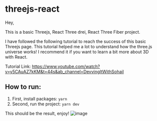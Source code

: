 # threejs-react
Hey,

This is a basic Threejs, React Three drei, React Three Fiber project.

I have followed the following tutorial to reach the success of this basic Threejs page.
This tutorial helped me a lot to understand how the three.js universe works! I recommend it
if you want to learn a bit more about 3D with React.

Tutorial Link: https://www.youtube.com/watch?v=y5CAuAZ7kKM&t=44s&ab_channel=DevvingItWithSohail

## How to run:

1. First, install packages:
   `yarn`
2. Second, run the project:
   `yarn dev`
   
This should be the result, enjoy!
![image](https://user-images.githubusercontent.com/49406326/170283679-c7cd335b-69c4-44c5-aadf-6a703551d6ba.png)
